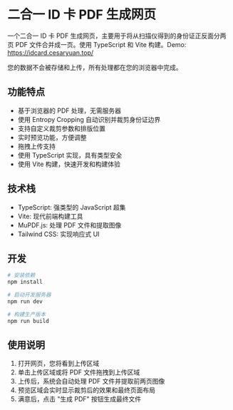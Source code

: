 # 二合一 ID 卡 PDF 生成网页

一个二合一 ID 卡 PDF 生成网页，主要用于将从扫描仪得到的身份证正反面分两页 PDF 文件合并成一页。使用 TypeScript 和 Vite 构建。Demo: https://idcard.cesaryuan.top/

您的数据不会被存储和上传，所有处理都在您的浏览器中完成。

## 功能特点

- 基于浏览器的 PDF 处理，无需服务器
- 使用 Entropy Cropping 自动识别并裁剪身份证边界
- 支持自定义裁剪参数和排版位置
- 实时预览功能，方便调整
- 拖拽上传支持
- 使用 TypeScript 实现，具有类型安全
- 使用 Vite 构建，快速开发和构建体验

## 技术栈

- TypeScript: 强类型的 JavaScript 超集
- Vite: 现代前端构建工具
- MuPDF.js: 处理 PDF 文件和提取图像
- Tailwind CSS: 实现响应式 UI

## 开发

```bash
# 安装依赖
npm install

# 启动开发服务器
npm run dev

# 构建生产版本
npm run build
```

## 使用说明

1. 打开网页，您将看到上传区域
2. 单击上传区域或将 PDF 文件拖拽到上传区域
3. 上传后，系统会自动处理 PDF 文件并提取前两页图像
4. 预览区域会实时显示裁剪后的效果和最终页面布局
5. 满意后，点击 "生成 PDF" 按钮生成最终文件